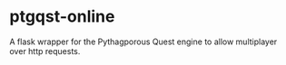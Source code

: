 # ptgqst-online
A flask wrapper for the Pythagporous Quest engine to allow multiplayer over http requests.
